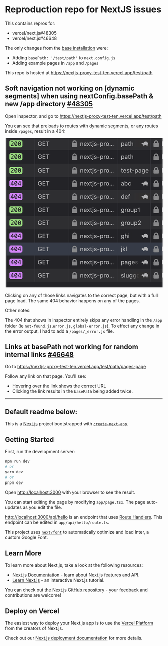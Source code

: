 # Reproduction repo for NextJS issues

This contains repros for:

- vercel/next.js#48305
- vercel/next.js#46648

The only changes from the [base installation](https://beta.nextjs.org/docs/installation) were:

- Adding `basePath: '/test/path'` to `next.config.js`
- Adding example pages in `/app` and `/pages`

This repo is hosted at https://nextjs-proxy-test-ten.vercel.app/test/path

## Soft navigation not working on [dynamic segments] when using nextConfig.basePath & new /app directory [#48305](vercel/next.js#48305)

Open inspector, and go to https://nextjs-proxy-test-ten.vercel.app/test/path

You can see that preloads to routes with dynamic segments, or any routes inside `/pages`, result in a 404:

![Screenshot of inspector showing 404s](https://github.com/Sprokets/nextjs-proxy-test/blob/main/screenshot-inspector-404s.png?raw=true)

Clicking on any of those links navigates to the correct page, but with a full page load. The same 404 behavior happens on any of the pages.

Other notes:

The 404 that shows in inspector entirely skips any error handling in the `/app` folder (ie `not-found.js`,`error.js`, `global-error.js`). To effect any change in the error output, I had to add a `/pages/_error.js` file.

## Links at basePath not working for random internal links [#46648](vercel/next.js#46648)

Go to https://nextjs-proxy-test-ten.vercel.app/test/path/pages-page

Follow any link on that page. You'll see:

- Hovering over the link shows the correct URL
- Clicking the link results in the `basePath` being added twice.

---

## Default readme below:

This is a [Next.js](https://nextjs.org/) project bootstrapped with [`create-next-app`](https://github.com/vercel/next.js/tree/canary/packages/create-next-app).

## Getting Started

First, run the development server:

```bash
npm run dev
# or
yarn dev
# or
pnpm dev
```

Open [http://localhost:3000](http://localhost:3000) with your browser to see the result.

You can start editing the page by modifying `app/page.tsx`. The page auto-updates as you edit the file.

[http://localhost:3000/api/hello](http://localhost:3000/api/hello) is an endpoint that uses [Route Handlers](https://beta.nextjs.org/docs/routing/route-handlers). This endpoint can be edited in `app/api/hello/route.ts`.

This project uses [`next/font`](https://nextjs.org/docs/basic-features/font-optimization) to automatically optimize and load Inter, a custom Google Font.

## Learn More

To learn more about Next.js, take a look at the following resources:

- [Next.js Documentation](https://nextjs.org/docs) - learn about Next.js features and API.
- [Learn Next.js](https://nextjs.org/learn) - an interactive Next.js tutorial.

You can check out [the Next.js GitHub repository](https://github.com/vercel/next.js/) - your feedback and contributions are welcome!

## Deploy on Vercel

The easiest way to deploy your Next.js app is to use the [Vercel Platform](https://vercel.com/new?utm_medium=default-template&filter=next.js&utm_source=create-next-app&utm_campaign=create-next-app-readme) from the creators of Next.js.

Check out our [Next.js deployment documentation](https://nextjs.org/docs/deployment) for more details.
